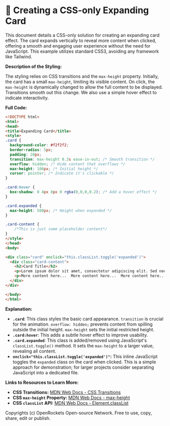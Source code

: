 # 🐞 Creating a CSS-only Expanding Card


This document details a CSS-only solution for creating an expanding card effect.  The card expands vertically to reveal more content when clicked, offering a smooth and engaging user experience without the need for JavaScript. This example utilizes standard CSS3, avoiding any framework like Tailwind.


**Description of the Styling:**

The styling relies on CSS transitions and the `max-height` property.  Initially, the card has a small `max-height`, limiting its visible content.  On click, the `max-height` is dynamically changed to allow the full content to be displayed.  Transitions smooth out this change. We also use a simple hover effect to indicate interactivity.


**Full Code:**

```html
<!DOCTYPE html>
<html>
<head>
<title>Expanding Card</title>
<style>
.card {
  background-color: #f2f2f2;
  border-radius: 5px;
  padding: 20px;
  transition: max-height 0.3s ease-in-out; /* Smooth transition */
  overflow: hidden; /* Hide content that overflows */
  max-height: 100px; /* Initial height */
  cursor: pointer; /* Indicate it's clickable */
}

.card:hover {
  box-shadow: 0 4px 8px 0 rgba(0,0,0,0.2); /* Add a hover effect */
}

.card.expanded {
  max-height: 500px; /* Height when expanded */
}

.card-content {
    /*This is just some placeholder content*/
}
</style>
</head>
<body>

<div class="card" onclick="this.classList.toggle('expanded')">
  <div class="card-content">
    <h2>Card Title</h2>
    <p>Lorem ipsum dolor sit amet, consectetur adipiscing elit. Sed nec enim nec odio lacinia ultricies.  Nulla facilisi.  Donec velit ipsum, tincidunt nec eros vitae, varius tincidunt purus.  Suspendisse potenti.</p>
    <p>More content here...  More content here...  More content here... More content here... </p>
  </div>
</div>

</body>
</html>
```


**Explanation:**

* **`.card`**: This class styles the basic card appearance.  `transition` is crucial for the animation.  `overflow: hidden;` prevents content from spilling outside the initial height. `max-height` sets the initial restricted height.
* **`.card:hover`**: This adds a subtle hover effect to improve usability.
* **`.card.expanded`**:  This class is added/removed using JavaScript's `classList.toggle()` method. It sets the `max-height` to a larger value, revealing all content.
* **`onclick="this.classList.toggle('expanded')"`:** This inline JavaScript toggles the `expanded` class on the card when clicked.  This is a simple approach for demonstration; for larger projects consider separating JavaScript into a dedicated file.


**Links to Resources to Learn More:**

* **CSS Transitions:** [MDN Web Docs - CSS Transitions](https://developer.mozilla.org/en-US/docs/Web/CSS/CSS_Transitions/Using_CSS_transitions)
* **CSS `max-height` Property:** [MDN Web Docs - max-height](https://developer.mozilla.org/en-US/docs/Web/CSS/max-height)
* **CSS `classList` API:** [MDN Web Docs - Element.classList](https://developer.mozilla.org/en-US/docs/Web/API/Element/classList)


Copyrights (c) OpenRockets Open-source Network. Free to use, copy, share, edit or publish.

